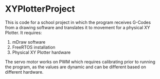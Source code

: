 # XYPlotterProject<br/>
This is code for a school project in which the program receives G-Codes from a drawing software and translates it to movement for a physical XY Plotter. It requires:<br/>
1. mDraw software
2. FreeRTOS installation
3. Physical XY Plotter hardware<br/>

The servo motor works on PWM which requires calibrating prior to running the program, as the values are dynamic and can be different based on different hardware.
